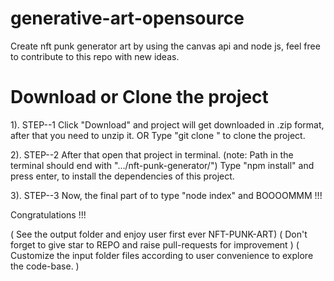 # generative-art-opensource
Create nft punk generator art by using the canvas api and node js, feel free to contribute to this repo with new ideas.


# Download or Clone the project

1). STEP--1
Click "Download" and project will get downloaded in .zip format, after that you need to unzip it.
        OR
Type "git clone <githubRepoLink>" to clone the project.

2). STEP--2
After that open that project in terminal.
(note: Path in the terminal should end with ".../nft-punk-generator/")
Type "npm install" and press enter, to install the dependencies of this project.

3). STEP--3
Now, the final part of to type "node index" and BOOOOMMM !!!

Congratulations !!! 

( See the output folder and enjoy user first ever NFT-PUNK-ART)
( Don't forget to give star to REPO and raise pull-requests for improvement )
( Customize the input folder files according to user convenience to explore the code-base. )